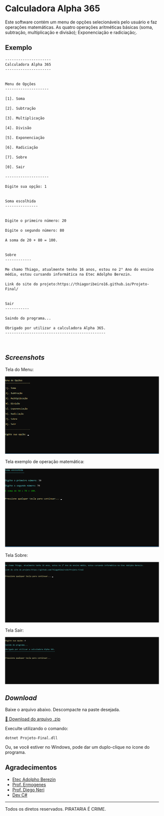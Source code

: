 # Calculadora Alpha 365
Este software contém um menu de opções selecionáveis pelo usuário e faz operações matemáticas. As quatro operações aritméticas básicas (soma, subtração, multiplicação e divisão);
Exponenciação e radiciação;. 


## Exemplo

```
---------------------
Calculadora Alpha 365
---------------------


Menu de Opções
--------------------

[1]. Soma 

[2]. Subtração 

[3]. Multiplicação 

[4]. Divisão 

[5]. Exponenciação 

[6]. Radiciação 

[7]. Sobre 

[0]. Sair 

--------------------

Digite sua opção: 1


Soma escolhida
---------------


Digite o primeiro número: 20

Digite o segundo número: 80

A soma de 20 + 80 = 100.


Sobre
------------

Me chamo Thiago, atualmente tenho 16 anos, estou no 2° Ano do ensino médio, estou cursando informática na Etec Adolpho Berezin.
 
Link do site do projeto:https://thiagoribeiro16.github.io/Projeto-Final/


Sair
-----------

Saindo do programa...

Obrigado por utilizar a calculadora Alpha 365.
----------------------------------------------



```

## _Screenshots_

Tela do Menu:

![Tela do Menu](telamenu.png)


Tela exemplo de operação matemática:

![Tela ex operação](telasoma.png)


Tela Sobre:

![Tela Sobre](sobre.png)


Tela Sair:

![Tela Sair](sair.png)




## _Download_

Baixe o arquivo abaixo. Descompacte na paste desejada.

[🔽 Download do arquivo .zip](https://github.com/ThiagoRibeiro16/Projeto-Final/raw/main/dist/CalculadoraAlpha.zip)

Execulte utilizando o comando:

```
dotnet Projeto-Final.dll
```

Ou, se você estiver no Windows, pode dar um duplo-clique no ícone do programa.

## Agradecimentos 

- [Etec Adolpho Berezin](http://eteab.com.br/cms/)
- [Prof. Ermogenes](https://github.com/ermogenes) 
- [Prof. Diego Neri](https://github.com/diegoneri)
- [Dev C#](https://github.com/ThiagoRibeiro16/Projeto-Final)

---

Todos os diretos reservados. PIRATARIA É CRIME.